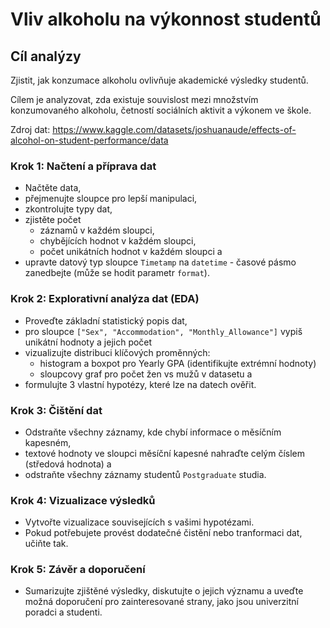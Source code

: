 
# Vliv alkoholu na výkonnost studentů

## Cíl analýzy
Zjistit, jak konzumace alkoholu ovlivňuje akademické výsledky studentů. 

Cílem je analyzovat, zda existuje souvislost mezi množstvím konzumovaného alkoholu, četností sociálních aktivit a výkonem ve škole.

Zdroj dat: https://www.kaggle.com/datasets/joshuanaude/effects-of-alcohol-on-student-performance/data


### Krok 1: Načtení a příprava dat

- Načtěte data,
- přejmenujte sloupce pro lepší manipulaci,
- zkontrolujte typy dat,
- zjistěte počet 
  - záznamů v každém sloupci,
  - chybějících hodnot v každém sloupci,
  - počet unikátních hodnot v každém sloupci a 
- upravte datový typ sloupce `Timetamp` na `datetime` - časové pásmo zanedbejte (může se hodit parametr `format`).

### Krok 2: Explorativní analýza dat (EDA)
- Proveďte základní statistický popis dat, 
- pro sloupce `["Sex", "Accommodation", "Monthly_Allowance"]` vypiš unikátní hodnoty a jejich počet
- vizualizujte distribuci klíčových proměnných:
  - histogram a boxpot pro Yearly GPA (identifikujte extrémní hodnoty)
  - sloupcovy graf pro počet žen vs mužů v datasetu a
- formulujte 3 vlastní hypotézy, které lze na datech ověřit.

### Krok 3: Čištění dat
- Odstraňte všechny záznamy, kde chybí informace o měsíčním kapesném,
- textové hodnoty ve sloupci měsíční kapesné nahraďte celým číslem (středová hodnota) a
- odstraňte všechny záznamy studentů `Postgraduate` studia.

### Krok 4: Vizualizace výsledků
- Vytvořte vizualizace souvisejících s vašimi hypotézami.
- Pokud potřebujete provést dodatečné čistění nebo tranformaci dat, učiňte tak.

### Krok 5: Závěr a doporučení
- Sumarizujte zjištěné výsledky, diskutujte o jejich významu a uveďte možná doporučení pro zainteresované strany, jako jsou univerzitní poradci a studenti.
